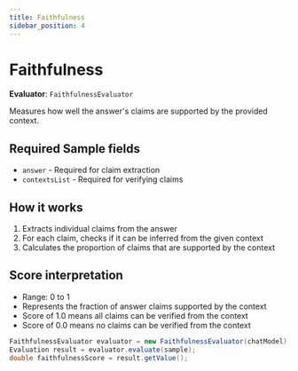 ```yaml
---
title: Faithfulness
sidebar_position: 4
---
```


# Faithfulness

**Evaluator**: `FaithfulnessEvaluator`

Measures how well the answer's claims are supported by the provided context.

## Required Sample fields
- `answer` - Required for claim extraction
- `contextsList` - Required for verifying claims

## How it works
1. Extracts individual claims from the answer
2. For each claim, checks if it can be inferred from the given context
3. Calculates the proportion of claims that are supported by the context

## Score interpretation
- Range: 0 to 1
- Represents the fraction of answer claims supported by the context
- Score of 1.0 means all claims can be verified from the context
- Score of 0.0 means no claims can be verified from the context

```java
FaithfulnessEvaluator evaluator = new FaithfulnessEvaluator(chatModel);
Evaluation result = evaluator.evaluate(sample);
double faithfulnessScore = result.getValue();
```